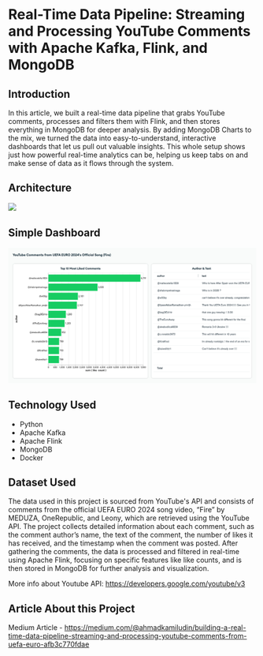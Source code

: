 # Real-Time Data Pipeline: Streaming and Processing YouTube Comments with Apache Kafka, Flink, and MongoDB

## Introduction

In this article, we built a real-time data pipeline that grabs YouTube comments, processes and filters them with Flink, and then stores everything in MongoDB for deeper analysis. By adding MongoDB Charts to the mix, we turned the data into easy-to-understand, interactive dashboards that let us pull out valuable insights. This whole setup shows just how powerful real-time analytics can be, helping us keep tabs on and make sense of data as it flows through the system.

## Architecture 
<img src="Diagram.jpg">

## Simple Dashboard
<img src="Dashboard.png">

## Technology Used
- Python
- Apache Kafka
- Apache Flink
- MongoDB
- Docker

## Dataset Used
The data used in this project is sourced from YouTube's API and consists of comments from the official UEFA EURO 2024 song video, “Fire” by MEDUZA, OneRepublic, and Leony, which are retrieved using the YouTube API. The project collects detailed information about each comment, such as the comment author’s name, the text of the comment, the number of likes it has received, and the timestamp when the comment was posted. After gathering the comments, the data is processed and filtered in real-time using Apache Flink, focusing on specific features like like counts, and is then stored in MongoDB for further analysis and visualization.

More info about Youtube API:
https://developers.google.com/youtube/v3


## Article About this Project 
Medium Article - https://medium.com/@ahmadkamiludin/building-a-real-time-data-pipeline-streaming-and-processing-youtube-comments-from-uefa-euro-afb3c770fdae